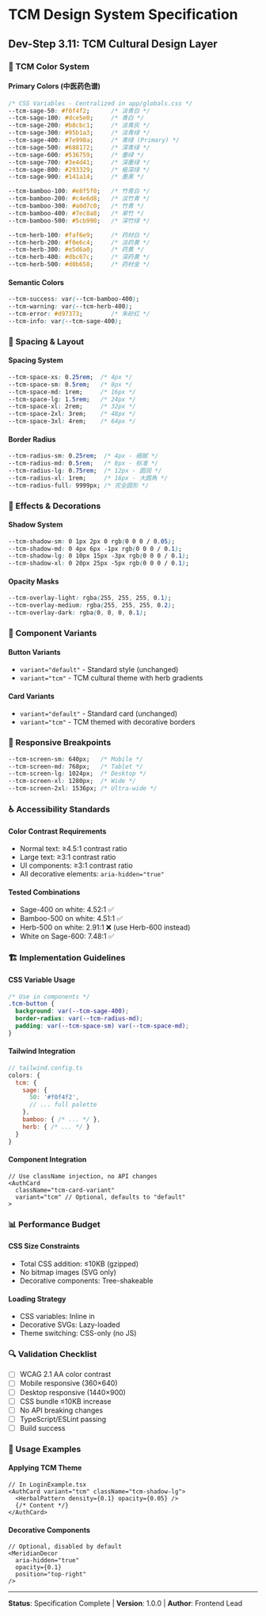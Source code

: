 # TCM Design System Specification
## Dev-Step 3.11: TCM Cultural Design Layer

### 🎨 TCM Color System

#### Primary Colors (中医药色谱)
```css
/* CSS Variables - Centralized in app/globals.css */
--tcm-sage-50: #f0f4f2;      /* 淡青白 */
--tcm-sage-100: #dce5e0;     /* 青白 */
--tcm-sage-200: #b8cbc1;     /* 淡青灰 */
--tcm-sage-300: #95b1a3;     /* 淡青绿 */
--tcm-sage-400: #7e998a;     /* 青绿 (Primary) */
--tcm-sage-500: #688172;     /* 深青绿 */
--tcm-sage-600: #536759;     /* 墨绿 */
--tcm-sage-700: #3e4d41;     /* 深墨绿 */
--tcm-sage-800: #293329;     /* 极深绿 */
--tcm-sage-900: #141a14;     /* 墨黑 */

--tcm-bamboo-100: #e8f5f0;   /* 竹青白 */
--tcm-bamboo-200: #c4e6d8;   /* 淡竹青 */
--tcm-bamboo-300: #a0d7c0;   /* 竹青 */
--tcm-bamboo-400: #7ec8a8;   /* 翠竹 */
--tcm-bamboo-500: #5cb990;   /* 深竹绿 */

--tcm-herb-100: #faf6e9;     /* 药材白 */
--tcm-herb-200: #f0e6c4;     /* 淡药黄 */
--tcm-herb-300: #e5d6a0;     /* 药黄 */
--tcm-herb-400: #dbc67c;     /* 深药黄 */
--tcm-herb-500: #d0b658;     /* 药材金 */
```

#### Semantic Colors
```css
--tcm-success: var(--tcm-bamboo-400);
--tcm-warning: var(--tcm-herb-400);
--tcm-error: #d97373;        /* 朱砂红 */
--tcm-info: var(--tcm-sage-400);
```

### 📐 Spacing & Layout

#### Spacing System
```css
--tcm-space-xs: 0.25rem;  /* 4px */
--tcm-space-sm: 0.5rem;   /* 8px */
--tcm-space-md: 1rem;     /* 16px */
--tcm-space-lg: 1.5rem;   /* 24px */
--tcm-space-xl: 2rem;     /* 32px */
--tcm-space-2xl: 3rem;    /* 48px */
--tcm-space-3xl: 4rem;    /* 64px */
```

#### Border Radius
```css
--tcm-radius-sm: 0.25rem;  /* 4px - 细腻 */
--tcm-radius-md: 0.5rem;   /* 8px - 标准 */
--tcm-radius-lg: 0.75rem;  /* 12px - 圆润 */
--tcm-radius-xl: 1rem;     /* 16px - 大圆角 */
--tcm-radius-full: 9999px; /* 完全圆形 */
```

### 🌊 Effects & Decorations

#### Shadow System
```css
--tcm-shadow-sm: 0 1px 2px 0 rgb(0 0 0 / 0.05);
--tcm-shadow-md: 0 4px 6px -1px rgb(0 0 0 / 0.1);
--tcm-shadow-lg: 0 10px 15px -3px rgb(0 0 0 / 0.1);
--tcm-shadow-xl: 0 20px 25px -5px rgb(0 0 0 / 0.1);
```

#### Opacity Masks
```css
--tcm-overlay-light: rgba(255, 255, 255, 0.1);
--tcm-overlay-medium: rgba(255, 255, 255, 0.2);
--tcm-overlay-dark: rgba(0, 0, 0, 0.1);
```

### 🎯 Component Variants

#### Button Variants
- `variant="default"` - Standard style (unchanged)
- `variant="tcm"` - TCM cultural theme with herb gradients

#### Card Variants  
- `variant="default"` - Standard card (unchanged)
- `variant="tcm"` - TCM themed with decorative borders

### 📱 Responsive Breakpoints
```css
--tcm-screen-sm: 640px;   /* Mobile */
--tcm-screen-md: 768px;   /* Tablet */
--tcm-screen-lg: 1024px;  /* Desktop */
--tcm-screen-xl: 1280px;  /* Wide */
--tcm-screen-2xl: 1536px; /* Ultra-wide */
```

### ♿ Accessibility Standards

#### Color Contrast Requirements
- Normal text: ≥4.5:1 contrast ratio
- Large text: ≥3:1 contrast ratio
- UI components: ≥3:1 contrast ratio
- All decorative elements: `aria-hidden="true"`

#### Tested Combinations
- Sage-400 on white: 4.52:1 ✅
- Bamboo-500 on white: 4.51:1 ✅
- Herb-500 on white: 2.91:1 ❌ (use Herb-600 instead)
- White on Sage-600: 7.48:1 ✅

### 🏗️ Implementation Guidelines

#### CSS Variable Usage
```css
/* Use in components */
.tcm-button {
  background: var(--tcm-sage-400);
  border-radius: var(--tcm-radius-md);
  padding: var(--tcm-space-sm) var(--tcm-space-md);
}
```

#### Tailwind Integration
```js
// tailwind.config.ts
colors: {
  tcm: {
    sage: {
      50: '#f0f4f2',
      // ... full palette
    },
    bamboo: { /* ... */ },
    herb: { /* ... */ }
  }
}
```

#### Component Integration
```tsx
// Use className injection, no API changes
<AuthCard 
  className="tcm-card-variant"
  variant="tcm" // Optional, defaults to "default"
>
```

### 📊 Performance Budget

#### CSS Size Constraints
- Total CSS addition: ≤10KB (gzipped)
- No bitmap images (SVG only)
- Decorative components: Tree-shakeable

#### Loading Strategy
- CSS variables: Inline in <head>
- Decorative SVGs: Lazy-loaded
- Theme switching: CSS-only (no JS)

### 🔍 Validation Checklist

- [ ] WCAG 2.1 AA color contrast
- [ ] Mobile responsive (360×640)
- [ ] Desktop responsive (1440×900)
- [ ] CSS bundle ≤10KB increase
- [ ] No API breaking changes
- [ ] TypeScript/ESLint passing
- [ ] Build success

### 📝 Usage Examples

#### Applying TCM Theme
```tsx
// In LoginExample.tsx
<AuthCard variant="tcm" className="tcm-shadow-lg">
  <HerbalPattern density={0.1} opacity={0.05} />
  {/* Content */}
</AuthCard>
```

#### Decorative Components
```tsx
// Optional, disabled by default
<MeridianDecor 
  aria-hidden="true"
  opacity={0.1}
  position="top-right"
/>
```

---

**Status**: Specification Complete | **Version**: 1.0.0 | **Author**: Frontend Lead